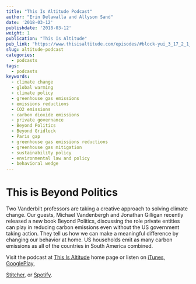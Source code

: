 ```yaml
---
title: "This Is Altitude Podcast"
author: "Erin Delawalla and Allyson Sand"
date: '2018-03-12'
publishdate: '2018-03-12'
weight: 1
publication: "This Is Altitude"
pub_link: "https://www.thisisaltitude.com/episodes/#block-yui_3_17_2_1_1520217553932_21104"
slug: altitude-podcast
categories:
  - podcasts
tags:
  - podcasts
keywords:
  - climate change
  - global warming
  - climate policy
  - greenhouse gas emissions
  - emissions reductions
  - CO2 emissions
  - carbon dioxide emissions
  - private governance
  - Beyond Politics
  - Beyond Gridlock
  - Paris gap
  - greenhouse gas emissions reductions
  - greenhouse gas mitigation
  - sustainability policy
  - environmental law and policy
  - behavioral wedge
---
```

# This is Beyond Politics

Two Vanderbilt professors are taking a creative approach to solving climate change. Our guests, Michael Vandenbergh and Jonathan Gilligan recently released a new book Beyond Politics, discussing the role private entities can play in reducing carbon emissions even without the US government taking action. They tell us how we can make a meaningful difference by changing our behavior at home. US households emit as many carbon emissions as all of the countries in South America combined.

Visit the podcast at 
[This Is Altitude](https://www.thisisaltitude.com/episodes/#block-yui_3_17_2_1_1520217553932_21104) home page
or listen on 
[iTunes](https://itunes.apple.com/us/podcast/altitude/id1347618593), 
[GooglePlay](https://play.google.com/music/listen?u=0#/ps/Iq52lp5vxc3ah7pojprgivbxdde), 
<!-- Soundcloud does not yet have this episode...
[Soundcloud](https://soundcloud.com/thisisaltitude), 
-->
[Stitcher](https://www.stitcher.com/podcast/altitude-2?refid=stpr), or 
[Spotify](spotify:show:595MXJQeQ9CFFUA3Hpcb1u).
